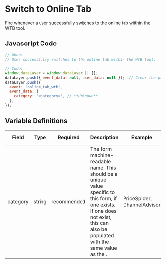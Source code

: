 # Switch to Online Tab

Fire whenever a user successfully switches to the online tab wiithin the WTB tool.

## Javascript Code

```js
// When:
// User successfully switches to the online tab within the WTB tool.

// Code:
window.dataLayer = window.dataLayer || [];
dataLayer.push({ event_data: null, user_data: null });  // Clear the previous event_data object.
dataLayer.push({
  event: 'online_tab_wtb',
  event_data: {
    category: '<category>', // **Unknown**
  },
});
```

## Variable Definitions

|Field|Type|Required|Description|Example|Pattern|Min Length|Max Length|Minimum|Maximum|Multiple Of|
| --- | --- | --- | --- | --- | --- | --- | --- | --- | --- | --- |
|category|string|recommended|The form machine-readable name. This should be a unique value specific to this form, if one exists. If one does not exist, this can also be populated with the same value as the <name>.|PriceSpider, ChannelAdvisor|
